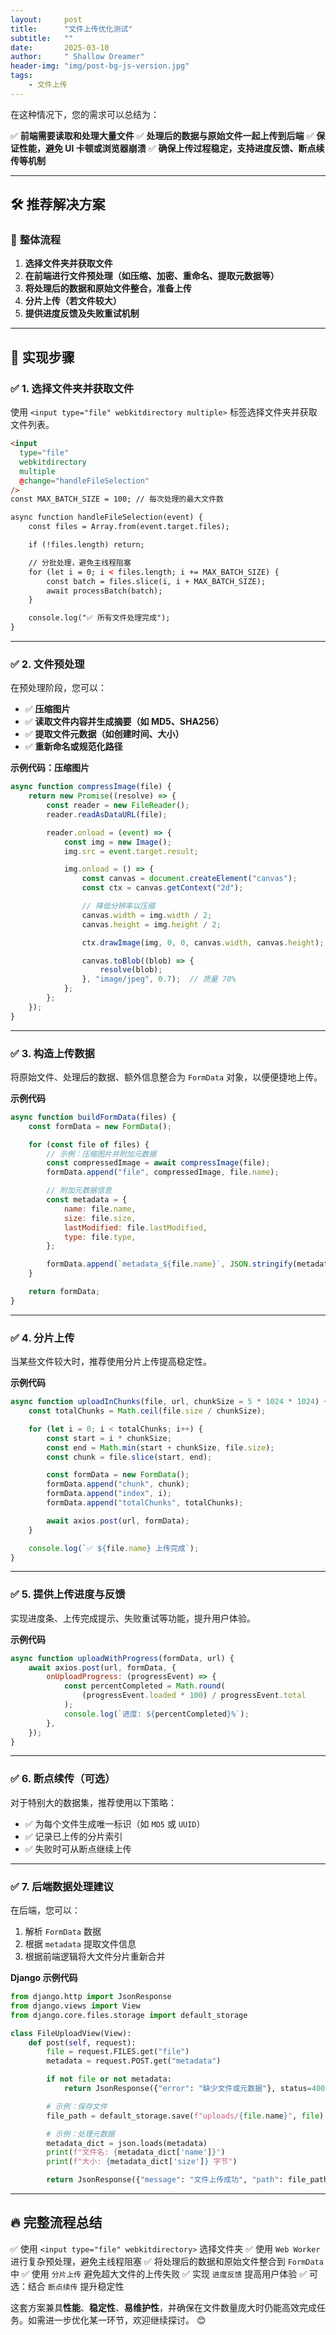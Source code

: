 ```yaml
---
layout:     post
title:      "文件上传优化测试"
subtitle:   ""
date:       2025-03-10
author:     " Shallow Dreamer"
header-img: "img/post-bg-js-version.jpg"
tags:
    - 文件上传
---
```


在这种情况下，您的需求可以总结为：

✅ **前端需要读取和处理大量文件**
 ✅ **处理后的数据与原始文件一起上传到后端**
 ✅ **保证性能，避免 UI 卡顿或浏览器崩溃**
 ✅ **确保上传过程稳定，支持进度反馈、断点续传等机制**

------

## 🛠️ **推荐解决方案**

### 🔄 **整体流程**

1. **选择文件夹并获取文件**
2. **在前端进行文件预处理（如压缩、加密、重命名、提取元数据等）**
3. **将处理后的数据和原始文件整合，准备上传**
4. **分片上传（若文件较大）**
5. **提供进度反馈及失败重试机制**

------

## 🚀 **实现步骤**

### **✅ 1. 选择文件夹并获取文件**

使用 `<input type="file" webkitdirectory multiple>` 标签选择文件夹并获取文件列表。

```html
<input 
  type="file" 
  webkitdirectory 
  multiple 
  @change="handleFileSelection" 
/>
const MAX_BATCH_SIZE = 100; // 每次处理的最大文件数

async function handleFileSelection(event) {
    const files = Array.from(event.target.files);

    if (!files.length) return;

    // 分批处理，避免主线程阻塞
    for (let i = 0; i < files.length; i += MAX_BATCH_SIZE) {
        const batch = files.slice(i, i + MAX_BATCH_SIZE);
        await processBatch(batch);  
    }

    console.log("✅ 所有文件处理完成");
}
```

------

### **✅ 2. 文件预处理**

在预处理阶段，您可以：

- ✅ **压缩图片**
- ✅ **读取文件内容并生成摘要（如 MD5、SHA256）**
- ✅ **提取文件元数据（如创建时间、大小）**
- ✅ **重新命名或规范化路径**

**示例代码：压缩图片**

```javascript
async function compressImage(file) {
    return new Promise((resolve) => {
        const reader = new FileReader();
        reader.readAsDataURL(file);

        reader.onload = (event) => {
            const img = new Image();
            img.src = event.target.result;

            img.onload = () => {
                const canvas = document.createElement("canvas");
                const ctx = canvas.getContext("2d");

                // 降低分辨率以压缩
                canvas.width = img.width / 2;
                canvas.height = img.height / 2;

                ctx.drawImage(img, 0, 0, canvas.width, canvas.height);

                canvas.toBlob((blob) => {
                    resolve(blob);
                }, "image/jpeg", 0.7);  // 质量 70%
            };
        };
    });
}
```

------

### **✅ 3. 构造上传数据**

将原始文件、处理后的数据、额外信息整合为 `FormData` 对象，以便便捷地上传。

**示例代码**

```javascript
async function buildFormData(files) {
    const formData = new FormData();

    for (const file of files) {
        // 示例：压缩图片并附加元数据
        const compressedImage = await compressImage(file);
        formData.append("file", compressedImage, file.name);

        // 附加元数据信息
        const metadata = {
            name: file.name,
            size: file.size,
            lastModified: file.lastModified,
            type: file.type,
        };

        formData.append(`metadata_${file.name}`, JSON.stringify(metadata));
    }

    return formData;
}
```

------

### **✅ 4. 分片上传**

当某些文件较大时，推荐使用分片上传提高稳定性。

**示例代码**

```javascript
async function uploadInChunks(file, url, chunkSize = 5 * 1024 * 1024) {
    const totalChunks = Math.ceil(file.size / chunkSize);

    for (let i = 0; i < totalChunks; i++) {
        const start = i * chunkSize;
        const end = Math.min(start + chunkSize, file.size);
        const chunk = file.slice(start, end);

        const formData = new FormData();
        formData.append("chunk", chunk);
        formData.append("index", i);
        formData.append("totalChunks", totalChunks);

        await axios.post(url, formData);
    }

    console.log(`✅ ${file.name} 上传完成`);
}
```

------

### **✅ 5. 提供上传进度与反馈**

实现进度条、上传完成提示、失败重试等功能，提升用户体验。

**示例代码**

```javascript
async function uploadWithProgress(formData, url) {
    await axios.post(url, formData, {
        onUploadProgress: (progressEvent) => {
            const percentCompleted = Math.round(
                (progressEvent.loaded * 100) / progressEvent.total
            );
            console.log(`进度: ${percentCompleted}%`);
        },
    });
}
```

------

### **✅ 6. 断点续传（可选）**

对于特别大的数据集，推荐使用以下策略：

- ✅ 为每个文件生成唯一标识（如 `MD5` 或 `UUID`）
- ✅ 记录已上传的分片索引
- ✅ 失败时可从断点继续上传

------

### **✅ 7. 后端数据处理建议**

在后端，您可以：

1. 解析 `FormData` 数据
2. 根据 `metadata` 提取文件信息
3. 根据前端逻辑将大文件分片重新合并

**Django 示例代码**

```python
from django.http import JsonResponse
from django.views import View
from django.core.files.storage import default_storage

class FileUploadView(View):
    def post(self, request):
        file = request.FILES.get("file")
        metadata = request.POST.get("metadata")

        if not file or not metadata:
            return JsonResponse({"error": "缺少文件或元数据"}, status=400)

        # 示例：保存文件
        file_path = default_storage.save(f"uploads/{file.name}", file)

        # 示例：处理元数据
        metadata_dict = json.loads(metadata)
        print(f"文件名: {metadata_dict['name']}")
        print(f"大小: {metadata_dict['size']} 字节")

        return JsonResponse({"message": "文件上传成功", "path": file_path})
```

------

## 🔥 **完整流程总结**

✅ 使用 `<input type="file" webkitdirectory>` 选择文件夹
 ✅ 使用 `Web Worker` 进行复杂预处理，避免主线程阻塞
 ✅ 将处理后的数据和原始文件整合到 `FormData` 中
 ✅ 使用 `分片上传` 避免超大文件的上传失败
 ✅ 实现 `进度反馈` 提高用户体验
 ✅ 可选：结合 `断点续传` 提升稳定性

这套方案兼具**性能**、**稳定性**、**易维护性**，并确保在文件数量庞大时仍能高效完成任务。如需进一步优化某一环节，欢迎继续探讨。 😊

